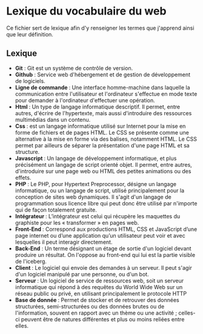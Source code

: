 # Lexique du vocabulaire du web

Ce fichier sert de lexique afin d'y renseigner les termes que j'apprend ainsi que leur définition.

## Lexique 

<ul>
 <li> <strong>Git</strong> : Git est un système de contrôle de version.</li>
 <li> <strong> Github</strong> : Service web d'hébergement et de gestion de développement de logiciels. </li>
 <li> <strong> Ligne de commande </strong> : Une interface homme-machine dans laquelle la communication entre l'utilisateur et l'ordinateur s'effectue en mode texte pour demander à l'ordinateur d'effectuer une opération.</li>
 <li> <strong> Html </strong> : Un type de langage informatique descriptif. Il permet, entre autres, d'écrire de l'hypertexte, mais aussi d'introduire des ressources multimédias dans un contenu.</li>
 <li> <strong> Css </strong> : est un langage informatique utilisé sur Internet pour la mise en forme de fichiers et de pages HTML. Le CSS se présente comme une alternative à la mise en forme via des balises, notamment HTML. Le CSS permet par ailleurs de séparer la présentation d'une page HTML et sa structure.</li>
 <li> <strong> Javascript </strong> : Un langage de développement informatique, et plus précisément un langage de script orienté objet. Il permet, entre autres, d'introduire sur une page web ou HTML des petites animations ou des effets.</li>
 <li> <strong> PHP </strong> : Le PHP, pour Hypertext Preprocessor, désigne un langage informatique, ou un langage de script, utilisé principalement pour la conception de sites web dynamiques. Il s'agit d'un langage de programmation sous licence libre qui peut donc être utilisé par n'importe qui de façon totalement gratuite.</li>
 <li> <strong> Intégrateur </strong> : L’intégrateur est celui qui récupère les maquettes du graphiste pour les « transformer » en pages web.</li>
 <li> <strong> Front-End </strong> : Correspond aux productions HTML, CSS et JavaScript d’une page internet ou d’une application qu’un utilisateur peut voir et avec lesquelles il peut interagir directement. </li>
 <li> <strong> Back-End</strong> : Un terme désignant un étage de sortie d'un logiciel devant produire un résultat. On l'oppose au front-end qui lui est la partie visible de l'iceberg.</li>
 <li> <strong> Client </strong> : Le logiciel qui envoie des demandes à un serveur. Il peut s'agir d'un logiciel manipulé par une personne, ou d'un bot.</li>
 <li> <strong> Serveur </strong> : Un logiciel de service de ressources web, soit un serveur informatique qui répond à des requêtes du World Wide Web sur un réseau public ou privé, en utilisant principalement le protocole HTTP </li>
 <li> <strong> Base de donnée </strong> : Permet de stocker et de retrouver des données structurées, semi-structurées ou des données brutes ou de l'information, souvent en rapport avec un thème ou une activité ; celles-ci peuvent être de natures différentes et plus ou moins reliées entre elles. </li>



</ul>

